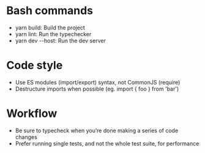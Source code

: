 # Bash commands

- yarn build: Build the project
- yarn lint: Run the typechecker
- yarn dev --host: Run the dev server

# Code style

- Use ES modules (import/export) syntax, not CommonJS (require)
- Destructure imports when possible (eg. import { foo } from 'bar')

# Workflow

- Be sure to typecheck when you’re done making a series of code changes
- Prefer running single tests, and not the whole test suite, for performance
